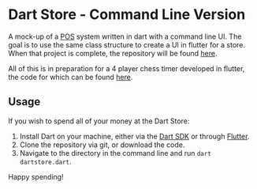 # Dart Store - Command Line Version

A mock-up of a [POS](https://en.wikipedia.org/wiki/Point_of_sale) system written in dart with a command line UI. The goal is to use the same class structure to create a UI in flutter for a store. When that project is complete, the repository will be found [here](https://www.youtube.com/watch?v=dQw4w9WgXcQ).

All of this is in preparation for a 4 player chess timer developed in flutter, the code for which can be found [here](https://github.com/Quiggleson/4Chess).

## Usage

If you wish to spend all of your money at the Dart Store:
1. Install Dart on your machine, either via the [Dart SDK](https://dart.dev/get-dart) or through [Flutter](https://docs.flutter.dev/get-started/install?gclid=Cj0KCQjw4s-kBhDqARIsAN-ipH2vWcOVR5ZOrLKnFQ4tvj7MkxB_05QVN0GCebg4uGFl4K-wLJMHaiYaApPpEALw_wcB&gclsrc=aw.ds).
2. Clone the repository via git, or download the code.
3. Navigate to the directory in the command line and run ```dart dartstore.dart```.

Happy spending!
